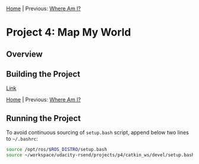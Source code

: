 [Home](../../README.md) | Previous: [Where Am I?](../p3/p3-where-am-i.md)

# Project 4: Map My World

## Overview

## Building the Project

[Link](p4-preliminary-config.md)

[Home](../../README.md) | Previous: [Where Am I?](../p3/p3-where-am-i.md)

## Running the Project

To avoid continuous sourcing of `setup.bash` script, append below two lines to `~/.bashrc`:

```bash
source /opt/ros/$ROS_DISTRO/setup.bash
source ~/workspace/udacity-rsend/projects/p4/catkin_ws/devel/setup.bash
```

